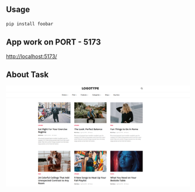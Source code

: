 ## Usage

```bash
pip install foobar
```

## App work on PORT - 5173

[http://localhost:5173/](http://localhost:5173/)

## About Task

![Task image](./src/assets/task.png)
